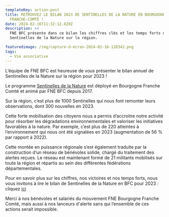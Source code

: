 ```yaml
---
templateKey: action-post
title: RETROUVEZ LE BILAN 2023 DE SENTINELLES DE LA NATURE EN BOURGOGNE
  FRANCHE-COMTÉ !
date: 2024-02-16T11:32:12.820Z
description: >+
  FNE BFC présente dans ce bilan les chiffres clés et les temps forts de
  Sentinelles de la Nature sur la région.

featuredimage: /img/capture-d-écran-2024-02-16-120342.png
tags:
  - Vie associative
---
```

L’équipe de FNE BFC est heureuse de vous présenter le bilan annuel de Sentinelles de la Nature sur la région pour 2023 !

Le programme [Sentinelles de la Nature](https://sentinellesdelanature.fr/) est déployé en Bourgogne Franche Comté et animé par FNE BFC depuis 2017.  

Sur la région, c’est plus de 1000 Sentinelles qui nous font remonter leurs observations, dont 300 nouvelles en 2023.

Cette forte mobilisation des citoyens nous a permis d’accroitre notre activité pour résorber les dégradations environnementales et valoriser les initiatives favorables à la nature. Par exemple, c’est plus de 220 atteintes à l’environnement qui nous ont été signalées en 2023 (augmentation de 56 % par rapport à 2022).

Cette montée en puissance régionale s’est également traduite par la construction d’un réseau de bénévoles solide, chargé du traitement des alertes reçues. Le réseau est maintenant formé de 21 militants mobilisés sur toute la région et répartis au sein des différentes fédérations départementales.

Pour en savoir plus sur les chiffres, nos victoires et nos temps forts, nous vous invitons à lire le bilan de Sentinelles de la Nature en BFC pour 2023 : cliquez [ici](https://drive.google.com/file/d/1XYdSVZui3gc0QZLKTnULNgm-bISvbdaX/view?usp=sharing)

Merci à nos bénévoles et salariés du mouvement FNE Bourgogne Franche Comté, mais aussi à nos lanceurs d'alerte sans qui l’ensemble de ces actions serait impossible.